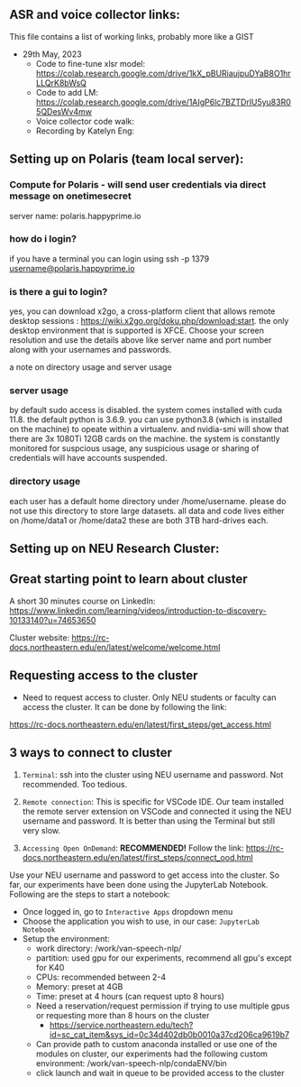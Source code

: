 ## ASR and voice collector links:

This file contains a list of working links, probably more like a GIST
- 29th May, 2023
  - Code to fine-tune xlsr model: https://colab.research.google.com/drive/1kX_pBURiaujpuDYaB8O1hrLLQrK8bWsQ
  - Code to add LM: https://colab.research.google.com/drive/1AIgP6lc7BZTDrlU5yu83R05QDesWv4mw
  - Voice collector code walk: 
  - Recording by Katelyn Eng: 

## Setting up on Polaris (team local server):

### Compute for Polaris - will send user credentials via direct message on onetimesecret
server name: polaris.happyprime.io

### how do i login?
if you have a terminal you can login using ssh -p 1379 username@polaris.happyprime.io

### is there a gui to login?
yes, you can download x2go, a cross-platform client that allows remote desktop sessions : https://wiki.x2go.org/doku.php/download:start.
the only desktop environment that is supported is XFCE. Choose your screen resolution and use the details above like server name
and port number along with your usernames and passwords.

a note on directory usage and server usage

### server usage

by default sudo access is disabled. the system comes installed with cuda 11.8. the default python is 3.6.9. you can use python3.8
(which is installed on the machine) to opeate within a virtualenv. and nvidia-smi will show that there are 3x 1080Ti 12GB cards on the machine. the system is constantly 
monitored for suspcious usage, any suspicious usage or sharing of credentials will have accounts suspended. 

### directory usage

each user has a default home directory under /home/username. please do not use this directory to store large datasets. all data and code 
lives either on /home/data1 or /home/data2 these are both 3TB hard-drives each.

## Setting up on NEU Research Cluster:

## Great starting point to learn about cluster

A short 30 minutes course on LinkedIn: https://www.linkedin.com/learning/videos/introduction-to-discovery-10133140?u=74653650

Cluster website: https://rc-docs.northeastern.edu/en/latest/welcome/welcome.html

## Requesting access to the cluster

- Need to request access to cluster. Only NEU students or faculty can access the cluster. It can be done by following the link: 

https://rc-docs.northeastern.edu/en/latest/first_steps/get_access.html

## 3 ways to connect to cluster

1. `Terminal`: 
ssh into the cluster using NEU username and password. Not recommended. Too tedious.

2. `Remote connection`: 
This is specific for VSCode IDE. Our team installed the remote server extension on VSCode and connected it using the NEU username and password. It is better than using the Terminal but still very slow.

3. `Accessing Open OnDemand`: **RECOMMENDED!**
Follow the link: https://rc-docs.northeastern.edu/en/latest/first_steps/connect_ood.html

Use your NEU username and password to get access into the cluster. So far, our experiments have been done using the JupyterLab Notebook. Following are the steps to start a notebook:

- Once logged in, go to `Interactive Apps` dropdown menu
- Choose the application you wish to use, in our case: `JupyterLab Notebook`
- Setup the environment:
  - work directory: /work/van-speech-nlp/
  - partition: used gpu for our experiments, recommend all gpu's except for K40
  - CPUs: recommended between 2-4
  - Memory: preset at 4GB
  - Time: preset at 4 hours (can request upto 8 hours)
  - Need a reservation/request permission if trying to use multiple gpus or requesting more than 8 hours on the cluster
    - https://service.northeastern.edu/tech?id=sc_cat_item&sys_id=0c34d402db0b0010a37cd206ca9619b7
  - Can provide path to custom anaconda installed or use one of the modules on cluster, our experiments had the following custom environment: /work/van-speech-nlp/condaENV/bin
  - click launch and wait in queue to be provided access to the cluster

